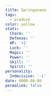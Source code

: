 ```yaml
---
title: Springanana
tags:
  - produce
color: yellow
stats:
  Charm: ''
  Defense: ''
  HP: '+1'
  Luck: ''
  Magic: ''
  Power: ''
  Skill: ''
  Spirit: ''
personality:
  Indecisive: '-1'
date: 0000-00-00
permalink: false
---
```

